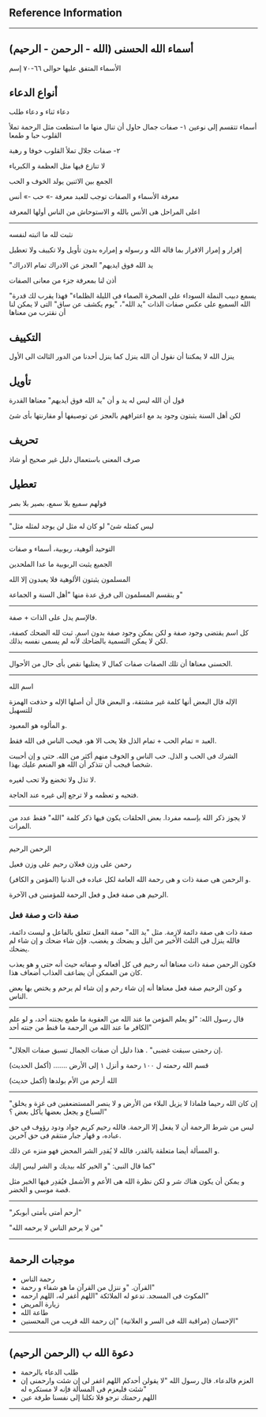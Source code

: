 
## Reference Information

---
## أسماء الله الحسنى  (الله - الرحمن - الرحيم)


الأسماء المتفق عليها حوالى ٦٦-٧٠ إسم
## أنواع الدعاء
دعاء ثناء و دعاء طلب

أسماء تتقسم إلى نوعين
١- صفات جمال
حاول أن تنال منها ما استطعت
مثل الرحمة
تملأ القلوب حبا و طمعا

٢- صفات جلال
تملأ القلوب خوفا و رهبة

لا تنازع فيها مثل العظمة و الكبرياء

الجمع بين الاثنين يولد الخوف و الحب

معرفة الأسماء و الصفات توجب للعبد 
معرفة -» حب -» أنس

اعلى المراحل هى الأنس بالله و الاستوحاش من الناس
أولها المعرفة

----

نثبت لله ما اثبته لنفسه

إقرار و إمرار
الاقرار بما قاله الله و رسوله و إمراره بدون تأويل ولا تكييف ولا تعطيل

"يد الله فوق ايديهم"
العجز عن الادراك تمام الادراك

أذن لنا بمعرفة جزء من معانى الصفات

"يسمع دبيب النملة السوداء على الصخرة الصماء فى الليلة الظلماء"
فهذا يقرب لك قدرة الله السميع على عكس صفات الذات "يد الله"، "يوم يكشف عن ساق" التى لا يمكن لنا أن نقترب من معناها

## التكييف

ينزل الله لا يمكننا أن نقول أن الله ينزل كما ينزل أحدنا من الدور الثالث الى الأول

## تأويل
قول أن الله ليس له يد و أن "يد الله فوق أيديهم" معناها القدرة

لكن أهل السنة يثبتون وجود يد مع اعترافهم بالعجز عن توصيفها أو مقارنتها بأى شئ
## تحريف
صرف المعنى باستعمال دليل غير صحيح أو شاذ

## تعطيل

قولهم سميع بلا سمع، بصير بلا بصر

---

"ليس كمثله شئ"
لو كان له مثل لن يوجد لمثله مثل

---

التوحيد
ألوهية، ربوبية، أسماء و صفات

الجميع يثبت الربوبية ما عدا الملحدين

المسلمون يثبتون الألوهية فلا يعبدون إلا الله

و ينقسم المسلمون الى فرق عدة منها "أهل السنة و الجماعة"


---

فالإسم يدل على الذات + صفة.

كل اسم يقتضى وجود صفة و لكن يمكن وجود صفة بدون اسم.
ثبت لله الضحك كصفة، لكن لا يمكن التسمية بالضاحك لأنه لم يسمى نفسه بذلك.

---
الحسنى معناها أن تلك الصفات صفات كمال لا يعتليها نقص بأى حال من الأحوال.

---
اسم الله

الإله قال البعض أنها كلمة غير مشتقة، و البعض قال أن أصلها الإله و حذفت الهمزة للتسهيل

و المألوه هو المعبود.

العبد = تمام الحب + تمام الذل
فلا يحب الا هو، فيحب الناس فى الله فقط.

الشرك فى الحب و الذل.
حب الناس و الخوف منهم أكثر من الله.
حتى و إن أحببت شخصا فيجب أن تتذكر أن الله هو المنعم عليك بهذا.

لا تذل ولا تخضع ولا تحب لغيره.

فتحبه و تعظمه و لا ترجع إلى غيره عند الحاجة.

---

لا يجوز ذكر الله بإسمه مفردا.
بعض الحلقات يكون فيها ذكر كلمة "الله" فقط عدد من المرات.


---

الرحمن الرحيم

رحمن على وزن فعلان
رحيم على وزن فعيل

و الرحمن هى صفة ذات و هى رحمة الله العامة  لكل عباده فى الدنيا  (المؤمن و الكافر).

الرحيم هى صفة  فعل و فعل الرحمة للمؤمنين فى الآخرة.

### صفة ذات و صفة فعل

صفة ذات هى صفة دائمة لازمة. مثل "يد الله"
صفة الفعل تتعلق بالفاعل و ليست دائمة، فالله ينزل فى الثلث الأخير من اليل و يضحك و يغضب. فإن شاء ضحك و إن شاء لم يضحك.

فكون الرحمن صفة ذات معناها أنه رحيم فى كل أفعاله و صفاته حيث أنه حتى و هو يعذب كان من الممكن أن يضاعف العذاب أضعاف هذا.

و كون الرحيم صفة فعل معناها أنه إن شاء رحم و إن شاء لم يرحم و يختص بها بعض الناس.

---
قال رسول الله:
"لو يعلم المؤمن ما عند الله من العقوبة ما طمع بجنته أحد، و لو علم الكافر ما عند الله من الرحمة ما قنط من جنته أحد"

---
"إن رحمتى سبقت غضبى" .
هذا دليل أن صفات الجمال تسبق صفات الجلال.

قسم الله رحمته ل ١٠٠ رحمة و أنزل ١ إلى الأرض ....... (أكمل الحديث)

الله أرحم من الأم بولدها (أكمل حديث)

---

"إن كان الله رحيما فلماذا لا يزيل البلاء من الأرض و لا ينصر المستضعفين فى غزة و يخلق السباع و يجعل بعضها يأكل بعض ؟"

ليس من شرط الرحمة أن لا يفعل إلا الرحمة. فالله رحيم كريم جواد ودود رؤوف فى حق عباده، و قهار جبار منتقم فى حق آخرين.

و المسألة أيضا متعلقة بالقدر، فالله لا يُقدِر الشر المحض فهو منزه عن ذلك.

كما قال النبى: "و الخير كله بيديك و الشر ليس إليك"

و يمكن أن يكون هناك شر و لكن نظرة الله هى الأعم و الأشمل فيُقدِر فيها الخير مثل قصة موسى و الخضر.

---

"أرحم أمتى بأمتى أبوبكر"

"من لا يرحم الناس لا يرحمه الله"

---

## موجبات الرحمة

- رحمة الناس
- القرآن. "و ننزل من القرآن ما هو شفاء و رحمة"
- المكوث فى المسجد. تدعو له الملائكة "اللهم أغفر له، اللهم ارحمه"
- زيارة المريض
- طاعة الله
- الإحسان (مراقبة الله فى السر و العلانية) "إن رحمة الله قريب من المحسنين"
---
## دعوة الله ب (الرحمن الرحيم)
- طلب الدعاء بالرحمة
- العزم فالدعاء. قال رسول الله "لا يقولن أحدكم اللهم اغفر لى إن شئت وارحمنى إن شئت فليعزم فى المسألة فإنه لا مستكره له"
- اللهم رحمتك نرجو فلا تكلنا إلى نفسنا طرفة عين
---












